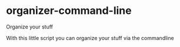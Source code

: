 # organizer-command-line
Organize your stuff

With this little script you can organize your stuff via the commandline
